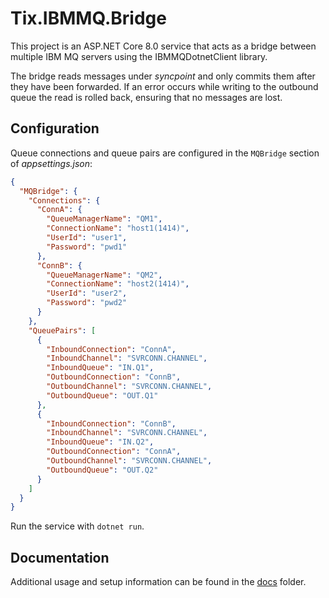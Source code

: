 # Tix.IBMMQ.Bridge

This project is an ASP.NET Core 8.0 service that acts as a bridge between multiple IBM MQ servers using the IBMMQDotnetClient library.

The bridge reads messages under *syncpoint* and only commits them after they have been forwarded. If an error occurs while writing to the outbound queue the read is rolled back, ensuring that no messages are lost.

## Configuration

Queue connections and queue pairs are configured in the `MQBridge` section of *appsettings.json*:

```json
{
  "MQBridge": {
    "Connections": {
      "ConnA": {
        "QueueManagerName": "QM1",
        "ConnectionName": "host1(1414)",
        "UserId": "user1",
        "Password": "pwd1"
      },
      "ConnB": {
        "QueueManagerName": "QM2",
        "ConnectionName": "host2(1414)",
        "UserId": "user2",
        "Password": "pwd2"
      }
    },
    "QueuePairs": [
      {
        "InboundConnection": "ConnA",
        "InboundChannel": "SVRCONN.CHANNEL",
        "InboundQueue": "IN.Q1",
        "OutboundConnection": "ConnB",
        "OutboundChannel": "SVRCONN.CHANNEL",
        "OutboundQueue": "OUT.Q1"
      },
      {
        "InboundConnection": "ConnB",
        "InboundChannel": "SVRCONN.CHANNEL",
        "InboundQueue": "IN.Q2",
        "OutboundConnection": "ConnA",
        "OutboundChannel": "SVRCONN.CHANNEL",
        "OutboundQueue": "OUT.Q2"
      }
    ]
  }
}
```

Run the service with `dotnet run`.

## Documentation

Additional usage and setup information can be found in the [docs](docs/) folder.
